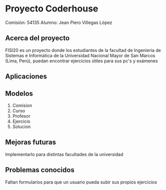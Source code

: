 # Proyecto Coderhouse
Comisión: 54135
Alumno: Jean Piero Villegas López

## Acerca del proyecto
FISI20 es un proyecto donde los estudiantes de la facultad de Ingenieria de Sistemas e Informática de la Universidad Nacional Mayor de San Marcos (Lima, Perú), puedan encontrar ejercicios útiles para sus pc's y exámenes

## Aplicaciones

## Modelos
1. Comision
2. Curso
3. Profesor
4. Ejercicio
5. Solucion

## Mejoras futuras
Implementarlo para distintas facultades de la universidad

## Problemas conocidos
Faltan formularios para que un usuario pueda subir sus propios ejercicios